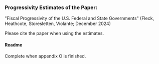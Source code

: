### Progressivity Estimates of the Paper:

"Fiscal Progressivity of the U.S. Federal and State Governments" (Fleck, Heathcote, Storesletten, Violante; December 2024)

Please cite the paper when using the estimates.

#### Readme

Complete when appendix O is finished.
